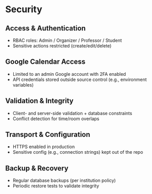 # Security 

## Access & Authentication
- RBAC roles: Admin / Organizer / Professor / Student
- Sensitive actions restricted (create/edit/delete)

## Google Calendar Access
- Limited to an admin Google account with 2FA enabled
- API credentials stored outside source control (e.g., environment variables)

## Validation & Integrity
- Client- and server-side validation + database constraints
- Conflict detection for time/room overlaps

## Transport & Configuration
- HTTPS enabled in production
- Sensitive config (e.g., connection strings) kept out of the repo

## Backup & Recovery
- Regular database backups (per institution policy)
- Periodic restore tests to validate integrity
